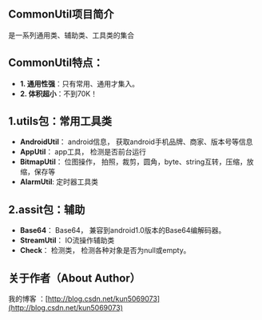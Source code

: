 CommonUtil项目简介
---
是一系列通用类、辅助类、工具类的集合

CommonUtil特点：
---
- **1. 通用性强**：只有常用、通用才集入。
- **2. 体积超小**：不到70K！


1.utils包：常用工具类
----
- **AndroidUtil**：     android信息， 获取android手机品牌、商家、版本号等信息
- **AppUtil**：         app工具， 检测是否前台运行
- **BitmapUtil**：      位图操作， 拍照，裁剪，圆角，byte、string互转，压缩，放缩，保存等
- **AlarmUtil**:        定时器工具类

2.assit包：辅助
----
- **Base64**：          Base64， 兼容到android1.0版本的Base64编解码器。
- **StreamUtil**：      IO流操作辅助类
- **Check**：           检测类， 检测各种对象是否为null或empty。

关于作者（About Author）
-----
我的博客 ：[http://blog.csdn.net/kun5069073](http://blog.csdn.net/kun5069073)
